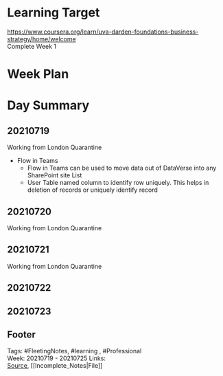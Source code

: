 # Learning Target  

https://www.coursera.org/learn/uva-darden-foundations-business-strategy/home/welcome  
Complete Week 1   
    

# Week Plan  

  

# Day Summary  

## 20210719
Working from London Quarantine
- Flow in Teams
	- Flow in Teams can be used to move data out of DataVerse into any SharePoint site List
	- User Table named column to identify row uniquely. This helps in deletion of records or uniquely identify record

## 20210720
Working from London Quarantine

## 20210721
Working from London Quarantine


## 20210722


## 20210723


## Footer  
  

Tags: #FleetingNotes, #learning , #Professional  
Week: 20210719 - 20210725
Links:   
[Source](template.md), [[Incomplete_Notes|File]]  
  

<!--  
Comment -     
-->  
<!--stackedit_data:
eyJoaXN0b3J5IjpbLTg3MzU5MDM1NiwxOTE4Njg2ODcyXX0=
-->